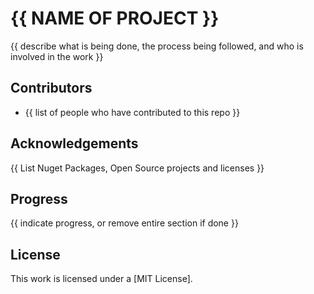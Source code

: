 # {{ NAME OF PROJECT }}

{{ describe what is being done, the process being followed, and who is involved in the work }}

## Contributors

* {{ list of people who have contributed to this repo }}

## Acknowledgements

{{ List Nuget Packages, Open Source projects and licenses }}

## Progress

{{ indicate progress, or remove entire section if done }}

## License

This work is licensed under a [MIT License].
